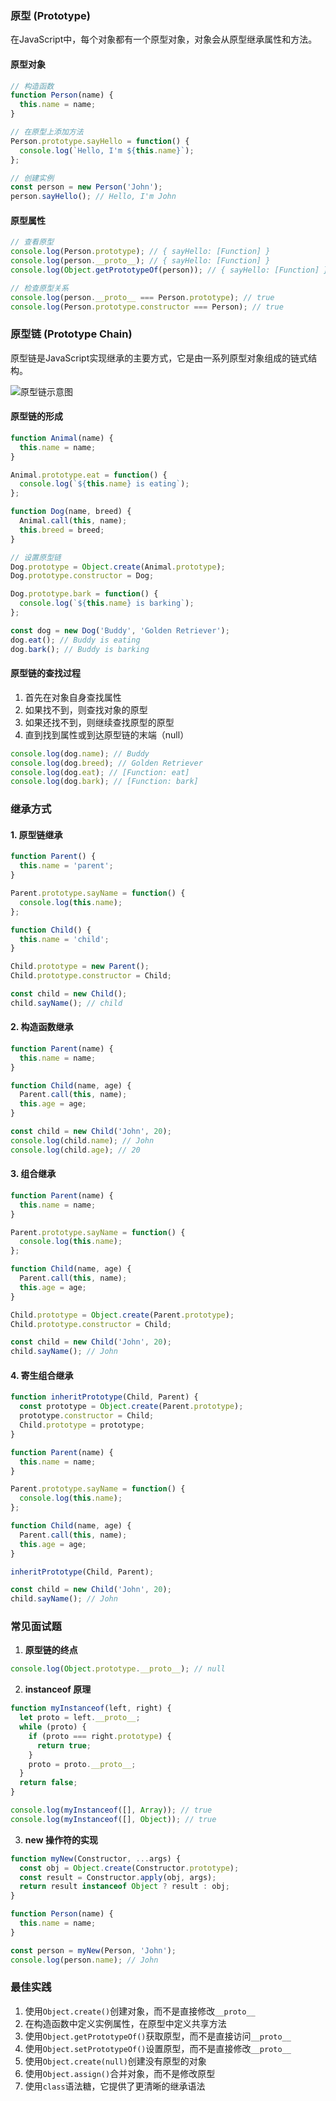 ### 原型 (Prototype)
在JavaScript中，每个对象都有一个原型对象，对象会从原型继承属性和方法。
#### 原型对象
```js
// 构造函数
function Person(name) {
  this.name = name;
}

// 在原型上添加方法
Person.prototype.sayHello = function() {
  console.log(`Hello, I'm ${this.name}`);
};

// 创建实例
const person = new Person('John');
person.sayHello(); // Hello, I'm John
```

#### 原型属性
```js
// 查看原型
console.log(Person.prototype); // { sayHello: [Function] }
console.log(person.__proto__); // { sayHello: [Function] }
console.log(Object.getPrototypeOf(person)); // { sayHello: [Function] }

// 检查原型关系
console.log(person.__proto__ === Person.prototype); // true
console.log(Person.prototype.constructor === Person); // true
```

### 原型链 (Prototype Chain)
原型链是JavaScript实现继承的主要方式，它是由一系列原型对象组成的链式结构。

![原型链示意图](prototype-chain.png)

#### 原型链的形成
```js
function Animal(name) {
  this.name = name;
}

Animal.prototype.eat = function() {
  console.log(`${this.name} is eating`);
};

function Dog(name, breed) {
  Animal.call(this, name);
  this.breed = breed;
}

// 设置原型链
Dog.prototype = Object.create(Animal.prototype);
Dog.prototype.constructor = Dog;

Dog.prototype.bark = function() {
  console.log(`${this.name} is barking`);
};

const dog = new Dog('Buddy', 'Golden Retriever');
dog.eat(); // Buddy is eating
dog.bark(); // Buddy is barking
```

#### 原型链的查找过程
1. 首先在对象自身查找属性
2. 如果找不到，则查找对象的原型
3. 如果还找不到，则继续查找原型的原型
4. 直到找到属性或到达原型链的末端（null）

```js
console.log(dog.name); // Buddy
console.log(dog.breed); // Golden Retriever
console.log(dog.eat); // [Function: eat]
console.log(dog.bark); // [Function: bark]
```

### 继承方式
#### 1. 原型链继承
```js
function Parent() {
  this.name = 'parent';
}

Parent.prototype.sayName = function() {
  console.log(this.name);
};

function Child() {
  this.name = 'child';
}

Child.prototype = new Parent();
Child.prototype.constructor = Child;

const child = new Child();
child.sayName(); // child
```

#### 2. 构造函数继承
```js
function Parent(name) {
  this.name = name;
}

function Child(name, age) {
  Parent.call(this, name);
  this.age = age;
}

const child = new Child('John', 20);
console.log(child.name); // John
console.log(child.age); // 20
```

#### 3. 组合继承
```js
function Parent(name) {
  this.name = name;
}

Parent.prototype.sayName = function() {
  console.log(this.name);
};

function Child(name, age) {
  Parent.call(this, name);
  this.age = age;
}

Child.prototype = Object.create(Parent.prototype);
Child.prototype.constructor = Child;

const child = new Child('John', 20);
child.sayName(); // John
```

#### 4. 寄生组合继承
```js
function inheritPrototype(Child, Parent) {
  const prototype = Object.create(Parent.prototype);
  prototype.constructor = Child;
  Child.prototype = prototype;
}

function Parent(name) {
  this.name = name;
}

Parent.prototype.sayName = function() {
  console.log(this.name);
};

function Child(name, age) {
  Parent.call(this, name);
  this.age = age;
}

inheritPrototype(Child, Parent);

const child = new Child('John', 20);
child.sayName(); // John
```

### 常见面试题
1. **原型链的终点**
```js
console.log(Object.prototype.__proto__); // null
```

2. **instanceof 原理**
```js
function myInstanceof(left, right) {
  let proto = left.__proto__;
  while (proto) {
    if (proto === right.prototype) {
      return true;
    }
    proto = proto.__proto__;
  }
  return false;
}

console.log(myInstanceof([], Array)); // true
console.log(myInstanceof([], Object)); // true
```

3. **new 操作符的实现**
```js
function myNew(Constructor, ...args) {
  const obj = Object.create(Constructor.prototype);
  const result = Constructor.apply(obj, args);
  return result instanceof Object ? result : obj;
}

function Person(name) {
  this.name = name;
}

const person = myNew(Person, 'John');
console.log(person.name); // John
```

### 最佳实践
1. 使用`Object.create()`创建对象，而不是直接修改`__proto__`
2. 在构造函数中定义实例属性，在原型中定义共享方法
3. 使用`Object.getPrototypeOf()`获取原型，而不是直接访问`__proto__`
4. 使用`Object.setPrototypeOf()`设置原型，而不是直接修改`__proto__`
5. 使用`Object.create(null)`创建没有原型的对象
6. 使用`Object.assign()`合并对象，而不是修改原型
7. 使用`class`语法糖，它提供了更清晰的继承语法
